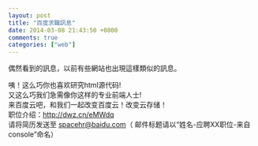 ```yaml
---
layout: post
title: "百度求職訊息"
date: 2014-03-08 21:43:50 +0800
comments: true
categories: ["web"]
---
```


偶然看到的訊息，以前有些網站也出現這樣類似的訊息。
<!-- more -->

咦！这么巧你也喜欢研究html源代码!   
又这么巧我们急需像你这样的专业前端人士!   
来百度云吧，和我们一起改变百度云！改变云存储！   
职位介绍：http://dwz.cn/eMWdq  
请将简历发送至 spacehr@baidu.com（ 邮件标题请以“姓名-应聘XX职位-来自console”命名）